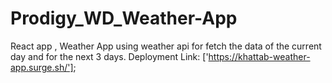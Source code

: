 # Prodigy_WD_Weather-App
React app , Weather App using weather api for fetch the data of the current day and for the next 3 days.
Deployment Link: ['https://khattab-weather-app.surge.sh/'];
